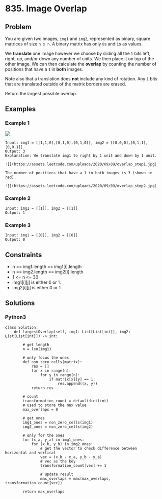 # 835. Image Overlap

## Problem

You are given two images, `img1` and `img2`, represented as binary, square matrices of size `n x n`. A binary matrix has only `0`s and `1`s as values.

We **translate** one image however we choose by sliding all the `1` bits left, right, up, and/or down any number of units. We then place it on top of the other image. We can then calculate the **overlap** by counting the number of positions that have a `1` in **both** images.

Note also that a translation does **not** include any kind of rotation. Any `1` bits that are translated outside of the matrix borders are erased.

Return the largest possible overlap.

## Examples

### Example 1

![](https://assets.leetcode.com/uploads/2020/09/09/overlap1.jpg)

```
Input: img1 = [[1,1,0],[0,1,0],[0,1,0]], img2 = [[0,0,0],[0,1,1],[0,0,1]]
Output: 3
Explanation: We translate img1 to right by 1 unit and down by 1 unit.

![](https://assets.leetcode.com/uploads/2020/09/09/overlap_step1.jpg)

The number of positions that have a 1 in both images is 3 (shown in red).

![](https://assets.leetcode.com/uploads/2020/09/09/overlap_step2.jpg)

```

### Example 2

```
Input: img1 = [[1]], img2 = [[1]]
Output: 1
```

### Example 3

```
Input: img1 = [[0]], img2 = [[0]]
Output: 0
```

## Constraints

* n == img1.length == img1[i].length
* n == img2.length == img2[i].length
* 1 <= n <= 30
* img1[i][j] is either 0 or 1.
* img2[i][j] is either 0 or 1.

## Solutions

### Python3

```
class Solution:
    def largestOverlap(self, img1: List[List[int]], img2: List[List[int]]) -> int:
        
        # get length
        n = len(img1)

        # only focus the ones
        def non_zero_cells(matrix):
            res = []
            for x in range(n):
                for y in range(n):
                    if matrix[x][y] == 1:
                        res.append((x, y))
            return res
        
        # count
        transformation_count = defaultdict(int)
        # used to store the max value
        max_overlaps = 0

        # get ones
        img1_ones = non_zero_cells(img1)
        img2_ones = non_zero_cells(img2)

        # only for the ones
        for (x_a, y_a) in img1_ones:
            for (x_b, y_b) in img2_ones:
                # get the vector to check difference between horizontal and vertical
                vec = (x_b - x_a, y_b - y_a)
                # vec as the key
                transformation_count[vec] += 1
                
                # update result
                max_overlaps = max(max_overlaps, transformation_count[vec])
        
        return max_overlaps
```
